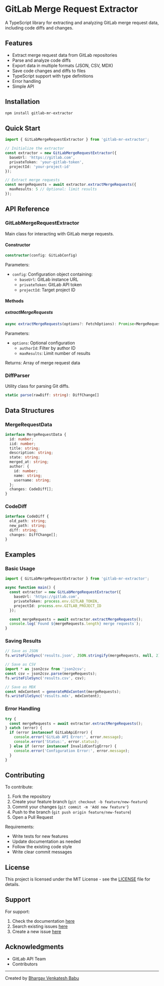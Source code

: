 # GitLab Merge Request Extractor

A TypeScript library for extracting and analyzing GitLab merge request data, including code diffs and changes.

## Features

- Extract merge request data from GitLab repositories
- Parse and analyze code diffs
- Export data in multiple formats (JSON, CSV, MDX)
- Save code changes and diffs to files
- TypeScript support with type definitions
- Error handling
- Simple API

## Installation

```bash
npm install gitlab-mr-extractor
```

## Quick Start

```typescript
import { GitLabMergeRequestExtractor } from 'gitlab-mr-extractor';

// Initialize the extractor
const extractor = new GitLabMergeRequestExtractor({
  baseUrl: 'https://gitlab.com',
  privateToken: 'your-gitlab-token',
  projectId: 'your-project-id'
});

// Extract merge requests
const mergeRequests = await extractor.extractMergeRequests({
  maxResults: 5 // Optional: limit results
});
```

## API Reference

### GitLabMergeRequestExtractor

Main class for interacting with GitLab merge requests.

#### Constructor

```typescript
constructor(config: GitLabConfig)
```

Parameters:
- `config`: Configuration object containing:
  - `baseUrl`: GitLab instance URL
  - `privateToken`: GitLab API token
  - `projectId`: Target project ID

#### Methods

##### extractMergeRequests

```typescript
async extractMergeRequests(options?: FetchOptions): Promise<MergeRequestData[]>
```

Parameters:
- `options`: Optional configuration
  - `authorId`: Filter by author ID
  - `maxResults`: Limit number of results

Returns: Array of merge request data

### DiffParser

Utility class for parsing Git diffs.

```typescript
static parse(rawDiff: string): DiffChange[]
```

## Data Structures

### MergeRequestData

```typescript
interface MergeRequestData {
  id: number;
  iid: number;
  title: string;
  description: string;
  state: string;
  merged_at: string;
  author: {
    id: number;
    name: string;
    username: string;
  };
  changes: CodeDiff[];
}
```

### CodeDiff

```typescript
interface CodeDiff {
  old_path: string;
  new_path: string;
  diff: string;
  changes: DiffChange[];
}
```

## Examples

### Basic Usage

```typescript
import { GitLabMergeRequestExtractor } from 'gitlab-mr-extractor';

async function main() {
  const extractor = new GitLabMergeRequestExtractor({
    baseUrl: 'https://gitlab.com',
    privateToken: process.env.GITLAB_TOKEN,
    projectId: process.env.GITLAB_PROJECT_ID
  });

  const mergeRequests = await extractor.extractMergeRequests();
  console.log(`Found ${mergeRequests.length} merge requests`);
}
```

### Saving Results

```typescript
// Save as JSON
fs.writeFileSync('results.json', JSON.stringify(mergeRequests, null, 2));

// Save as CSV
import * as json2csv from 'json2csv';
const csv = json2csv.parse(mergeRequests);
fs.writeFileSync('results.csv', csv);

// Save as MDX
const mdxContent = generateMdxContent(mergeRequests);
fs.writeFileSync('results.mdx', mdxContent);
```

### Error Handling

```typescript
try {
  const mergeRequests = await extractor.extractMergeRequests();
} catch (error) {
  if (error instanceof GitLabApiError) {
    console.error('GitLab API Error:', error.message);
    console.error('Status:', error.status);
  } else if (error instanceof InvalidConfigError) {
    console.error('Configuration Error:', error.message);
  }
}
```

## Contributing

To contribute:

1. Fork the repository
2. Create your feature branch (`git checkout -b feature/new-feature`)
3. Commit your changes (`git commit -m 'Add new feature'`)
4. Push to the branch (`git push origin feature/new-feature`)
5. Open a Pull Request

Requirements:
- Write tests for new features
- Update documentation as needed
- Follow the existing code style
- Write clear commit messages

## License

This project is licensed under the MIT License - see the [LICENSE](LICENSE) file for details.

## Support

For support:

1. Check the documentation [here](https://github.com/brgv-code/gitlab-mr-extractor/blob/main/docs/local-setup.md)
2. Search existing issues [here](https://github.com/brgv-code/gitlab-mr-extractor/issues)
3. Create a new issue [here](https://github.com/brgv-code/gitlab-mr-extractor/issues/new)

## Acknowledgments

- GitLab API Team
- Contributors

---

Created by [Bhargav Venkatesh Babu](https://github.com/brgv-code)
